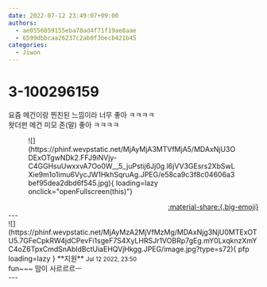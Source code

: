 ```yaml
---
date: 2022-07-12 23:49:07+09:00
authors:
  - ae0556059155eba78ad4f71f19ae8aae
  - 6599dbbcaa26237c2ab0f3becb421b45
categories:
  - Jiwon
---
```


# 3-100296159

<div class="post-container" markdown="1">
<div class="content-container md-sidebar__scrollwrap" markdown="1">

요즘 메건이랑 찐친된 느낌이라 너무 좋아 ㅋㅋㅋㅋ<br>왓더펀 메건 미모 존(말) 좋아 ㅋㅋㅋㅋ
<figure markdown="1">
![](https://phinf.wevpstatic.net/MjAyMjA3MTVfMjA5/MDAxNjU3ODExOTgwNDk2.FFJ9iNVjy-C4GGHsuUwxxvA7Oo0W__5_juPstij6Jj0g.l6jVV3GEsrs2XbSwLXie9m1o1imu6VycJW1HkhSqruAg.JPEG/e58ca9c3f8c04606a3bef95dea2dbd6f545.jpg){ loading=lazy onclick="openFullscreen(this)"}
</figure>


</div>
</div>

<div style="text-align: right;" markdown="1">
<a href="https://weverse.io/fromis9/fanpost/3-100296159" style="text-align: right;">:material-share:{.big-emoji}</a>
</div>
---

<div class="comments-container md-sidebar__scrollwrap" markdown="1">
<div class="comment" markdown="1">
<div class='id-container' markdown="1">
![](https://phinf.wevpstatic.net/MjAyMzA2MjVfMzMg/MDAxNjg3NjU0MTExOTU5.7GFeCpkRW4jdCPevFi1sgeF7S4XyLHRSJr1VOBRp7gEg.mY0LxqknzXmYC4oZ6TpxCmdSnAbldBctUiaEHQVjHkgg.JPEG/image.jpg?type=s72){ pfp loading=lazy }
**<span class="artist">지원</span>** <small>Jul 12 2022, 23:50</small><br>
</div>
<div class='comment-body' markdown="1">
fun~~~ 맘이 사르르르ㅡ
</div>
</div>
</div>
---
